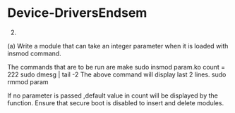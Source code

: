 # Device-DriversEndsem
2.

(a) Write a module that can take an integer parameter when it is loaded with insmod command.

The commands that are to be run are
make
sudo insmod param.ko count = 222
sudo dmesg | tail -2 
The above command will display last 2 lines.
sudo rmmod param

If no parameter is passed ,default value in count will be displayed by the function.
Ensure that secure boot is disabled to insert and delete modules.
